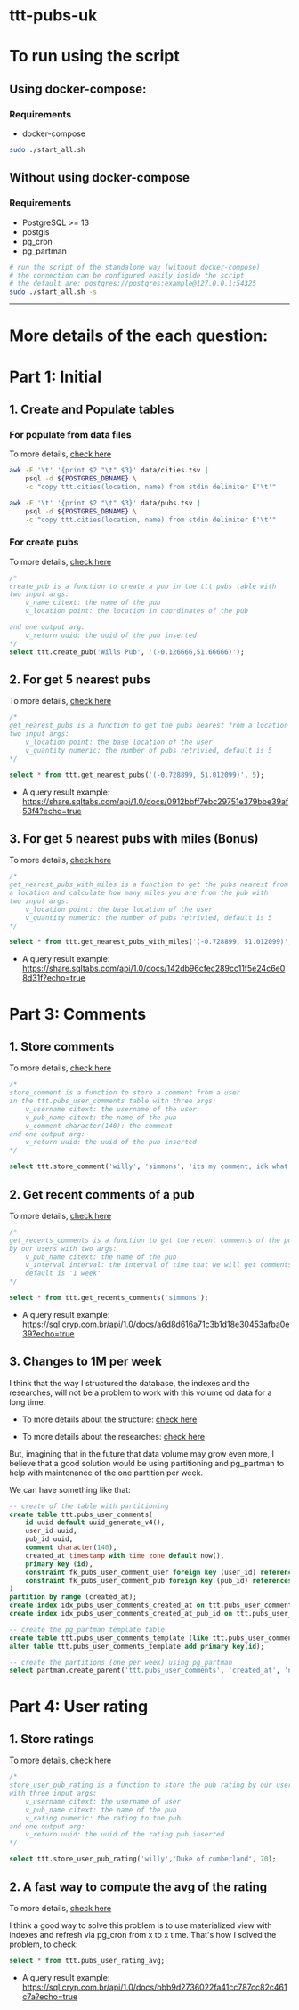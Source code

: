 # ttt-pubs-uk

# To run using the script

## Using docker-compose:
### Requirements
- docker-compose
```sh
sudo ./start_all.sh
```

## Without using docker-compose
### Requirements
- PostgreSQL >= 13
- postgis
- pg_cron
- pg_partman

```sh
# run the script of the standalone way (without docker-compose)
# the connection can be configured easily inside the script
# the default are: postgres://postgres:example@127.0.0.1:54325
sudo ./start_all.sh -s
```


---

# More details of the each question:

# Part 1: Initial

## 1. Create and Populate tables
### For populate from data files
To more details, [check here](https://github.com/willyrgf/ttt-pubs-uk/blob/2fdbdd2fce8a69e56100f0d97db7e64c37c0b0b7/start_all.sh#L43)

```sh
awk -F '\t' '{print $2 "\t" $3}' data/cities.tsv | 
    psql -d ${POSTGRES_DBNAME} \
    -c "copy ttt.cities(location, name) from stdin delimiter E'\t'"

awk -F '\t' '{print $2 "\t" $3}' data/pubs.tsv | 
    psql -d ${POSTGRES_DBNAME} \
    -c "copy ttt.cities(location, name) from stdin delimiter E'\t'"
```

### For create pubs
To more details, [check here](https://github.com/willyrgf/ttt-pubs-uk/blob/2fdbdd2fce8a69e56100f0d97db7e64c37c0b0b7/sql/part1_create_functions.sql#L5)

```sql
/*
create_pub is a function to create a pub in the ttt.pubs table with
two input args:
    v_name citext: the name of the pub
    v_location point: the location in coordinates of the pub

and one output arg:
    v_return uuid: the uuid of the pub inserted
*/
select ttt.create_pub('Wills Pub', '(-0.126666,51.66666)');
```

## 2. For get 5 nearest pubs
To more details, [check here](https://github.com/willyrgf/ttt-pubs-uk/blob/2fdbdd2fce8a69e56100f0d97db7e64c37c0b0b7/sql/part1_create_functions.sql#L46)

```sql
/*
get_nearest_pubs is a function to get the pubs nearest from a location with
two input args:
    v_location point: the base location of the user
    v_quantity numeric: the number of pubs retrivied, default is 5
*/

select * from ttt.get_nearest_pubs('(-0.728899, 51.012099)', 5);
```

- A query result example: https://share.sqltabs.com/api/1.0/docs/0912bbff7ebc29751e379bbe39af53f4?echo=true

## 3. For get 5 nearest pubs with miles (Bonus)
To more details, [check here](https://github.com/willyrgf/ttt-pubs-uk/blob/2fdbdd2fce8a69e56100f0d97db7e64c37c0b0b7/sql/part1_create_functions.sql#L98)

```sql
/*
get_nearest_pubs_with_miles is a function to get the pubs nearest from 
a location and calculate how many miles you are from the pub with
two input args:
    v_location point: the base location of the user
    v_quantity numeric: the number of pubs retrivied, default is 5
*/

select * from ttt.get_nearest_pubs_with_miles('(-0.728899, 51.012099)', 10);
```

- A query result example: https://share.sqltabs.com/api/1.0/docs/142db96cfec289cc11f5e24c6e08d31f?echo=true


# Part 3: Comments

## 1. Store comments
To more details, [check here](https://github.com/willyrgf/ttt-pubs-uk/blob/0eb1f2d8ba8844f038b2ba1d5f7cb76303fc01bd/sql/part3_create_functions.sql#L42)

```sql
/*
store_comment is a function to store a comment from a user 
in the ttt.pubs_user_comments table with three args:
    v_username citext: the username of the user
    v_pub_name citext: the name of the pub
    v_comment character(140): the comment
and one output arg:
    v_return uuid: the uuid of the pub inserted
*/

select ttt.store_comment('willy', 'simmons', 'its my comment, idk what i can say, because i never have had');
```

## 2. Get recent comments of a pub
To more details, [check here](https://github.com/willyrgf/ttt-pubs-uk/blob/0eb1f2d8ba8844f038b2ba1d5f7cb76303fc01bd/sql/part3_create_functions.sql#L110)

```sql
/*
get_recents_comments is a function to get the recent comments of the pubs
by our users with two args:
    v_pub_name citext: the name of the pub
    v_interval interval: the interval of time that we will get comments 
    default is '1 week'
*/

select * from ttt.get_recents_comments('simmons');
```

- A query result example: https://sql.cryp.com.br/api/1.0/docs/a6d8d616a71c3b1d18e30453afba0e39?echo=true

## 3. Changes to 1M per week
I think that the way I structured the database, the indexes and the researches, will not be a problem to work with this volume od data for a long time.

- To more details about the structure: [check here](https://github.com/willyrgf/ttt-pubs-uk/blob/41fb7ba6bfc15dec21f02b272696dde6c83a6ff7/sql/part3_create_tables.sql#L17)

- To more details about the researches: [check here](https://github.com/willyrgf/ttt-pubs-uk/blob/41fb7ba6bfc15dec21f02b272696dde6c83a6ff7/sql/part3_create_functions.sql#L112)

But, imagining that in the future that data volume may grow even more, I believe that a good solution would be using partitioning and pg_partman to help with maintenance of the one partition per week.

We can have something like that:

```sql
-- create of the table with partitioning
create table ttt.pubs_user_comments(
    id uuid default uuid_generate_v4(),
    user_id uuid,
    pub_id uuid,
    comment character(140),
    created_at timestamp with time zone default now(),
    primary key (id),
    constraint fk_pubs_user_comment_user foreign key (user_id) references ttt.users(id),
    constraint fk_pubs_user_comment_pub foreign key (pub_id) references ttt.pubs(id)
)
partition by range (created_at);
create index idx_pubs_user_comments_created_at on ttt.pubs_user_comments (created_at desc nulls last);
create index idx_pubs_user_comments_created_at_pub_id on ttt.pubs_user_comments (created_at desc nulls last, pub_id);

-- create the pg_partman template table
create table ttt.pubs_user_comments_template (like ttt.pubs_user_comments);
alter table ttt.pubs_user_comments_template add primary key(id);

-- create the partitions (one per week) using pg_partman 
select partman.create_parent('ttt.pubs_user_comments', 'created_at', 'native', 'weekly', p_template_table => 'ttt.pubs_user_comments_template');
```

# Part 4: User rating

## 1. Store ratings
To more details, [check here](https://github.com/willyrgf/ttt-pubs-uk/blob/607097771646baddb191e3a8883ea711dc71a794/sql/part4_create_functions.sql#L6)

```sql
/*
store_user_pub_rating is a function to store the pub rating by our users 
with three input args:
    v_username citext: the username of user
    v_pub_name citext: the name of the pub
    v_rating numeric: the rating to the pub
and one output arg:
    v_return uuid: the uuid of the rating pub inserted
*/

select ttt.store_user_pub_rating('willy','Duke of cumberland', 70);
```

## 2. A fast way to compute the avg of the rating
To more details, [check here](https://github.com/willyrgf/ttt-pubs-uk/blob/607097771646baddb191e3a8883ea711dc71a794/sql/part4_create_tables.sql#L20)

I think a good way to solve this problem is to use materialized view with indexes and refresh via pg_cron from x to x time.
That's how I solved the problem, to check:

```sql
select * from ttt.pubs_user_rating_avg;
```

- A query result example: https://sql.cryp.com.br/api/1.0/docs/bbb9d2736022fa41cc787cc82c461c7a?echo=true

